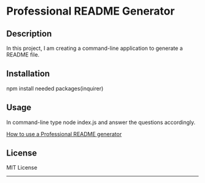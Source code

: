 # Professional README Generator 

## Description

In this project, I am creating a command-line application to generate a README file.

## Installation

npm install needed packages(inquirer)


## Usage

In command-line type node index.js and answer the questions accordingly.

  [How to use a Professional README generator](https://watch.screencastify.com/v/IjjHRmYiAB6orF4eavC4)

## License

MIT License

---
